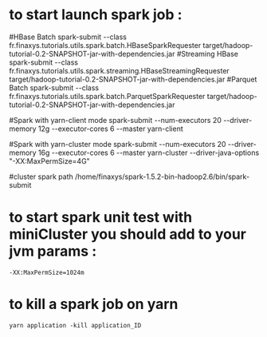# to start launch spark job :

#HBase Batch
    spark-submit --class fr.finaxys.tutorials.utils.spark.batch.HBaseSparkRequester target/hadoop-tutorial-0.2-SNAPSHOT-jar-with-dependencies.jar
#Streaming HBase
    spark-submit --class fr.finaxys.tutorials.utils.spark.streaming.HBaseStreamingRequester target/hadoop-tutorial-0.2-SNAPSHOT-jar-with-dependencies.jar
#Parquet Batch
    spark-submit --class fr.finaxys.tutorials.utils.spark.batch.ParquetSparkRequester target/hadoop-tutorial-0.2-SNAPSHOT-jar-with-dependencies.jar

#Spark with yarn-client mode
    spark-submit --num-executors 20 --driver-memory 12g --executor-cores 6 --master yarn-client

#Spark with yarn-cluster mode
    spark-submit --num-executors 20 --driver-memory 16g --executor-cores 6 --master yarn-cluster --driver-java-options "-XX:MaxPermSize=4G"

#cluster spark path
    /home/finaxys/spark-1.5.2-bin-hadoop2.6/bin/spark-submit

# to start spark unit test with miniCluster you should add to your jvm params :
    -XX:MaxPermSize=1024m

# to kill a spark job on yarn
    yarn application -kill application_ID
